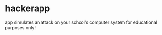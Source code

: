 # hackerapp
app simulates an attack on your school's computer system
for educational purposes only! 

